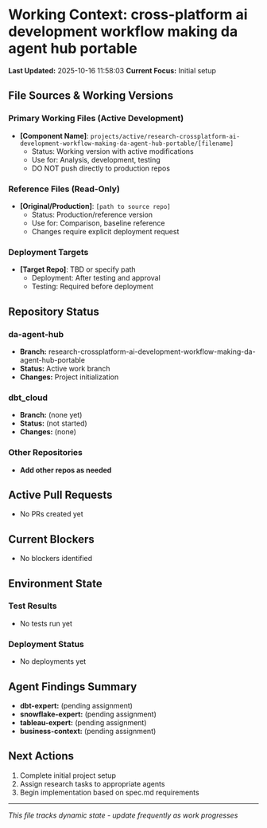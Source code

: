 # Working Context: cross-platform ai development workflow making da agent hub portable

**Last Updated:** 2025-10-16 11:58:03
**Current Focus:** Initial setup

## File Sources & Working Versions

### Primary Working Files (Active Development)
- **[Component Name]**: `projects/active/research-crossplatform-ai-development-workflow-making-da-agent-hub-portable/[filename]`
  - Status: Working version with active modifications
  - Use for: Analysis, development, testing
  - DO NOT push directly to production repos

### Reference Files (Read-Only)
- **[Original/Production]**: `[path to source repo]`
  - Status: Production/reference version
  - Use for: Comparison, baseline reference
  - Changes require explicit deployment request

### Deployment Targets
- **[Target Repo]**: TBD or specify path
  - Deployment: After testing and approval
  - Testing: Required before deployment

## Repository Status

### da-agent-hub
- **Branch:** research-crossplatform-ai-development-workflow-making-da-agent-hub-portable
- **Status:** Active work branch
- **Changes:** Project initialization

### dbt_cloud
- **Branch:** (none yet)
- **Status:** (not started)
- **Changes:** (none)

### Other Repositories
- **Add other repos as needed**

## Active Pull Requests

<!-- Update as PRs are created -->
- No PRs created yet

## Current Blockers

<!-- Track impediments and resolution plans -->
- No blockers identified

## Environment State

### Test Results
- No tests run yet

### Deployment Status  
- No deployments yet

## Agent Findings Summary

<!-- Links to detailed findings in tasks/ directory -->
- **dbt-expert:** (pending assignment)
- **snowflake-expert:** (pending assignment)
- **tableau-expert:** (pending assignment)
- **business-context:** (pending assignment)

## Next Actions

1. Complete initial project setup
2. Assign research tasks to appropriate agents
3. Begin implementation based on spec.md requirements

---

*This file tracks dynamic state - update frequently as work progresses*

